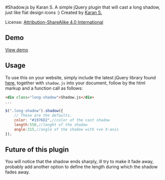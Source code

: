 #Shadow.js by Karan S.
A simple jQuery plugin that will cast a long shadow, just like flat design icons :) 
Created by [Karan S.](http://www.thepetedesign.com)

License: [Attribution-ShareAlike 4.0 International](http://creativecommons.org/licenses/by-sa/4.0/deed.en_US)


## Demo
[View demo]()

## Usage
To use this on your website, simply include the latest jQuery library found [here](http://jquery.com), together with `shadow.js` into your document, follow by the html markup and a function call as follows:
  
````html
<div class="long-shadow">Shadow.js</div>
...
````

````javascript
$(".long-shadow").shadow({
    // These are the defaults.
    color: "#1976D2",//color of the cast shadow
    length:550,//lenght of the shadow
    angle:315,//angle of the shadow with +ve X-axis
});
````


## Future of this plugin
You will notice that the shadow ends sharply, ill try to make it fade away, probably add another option to define the length during which the shadow fades away.
